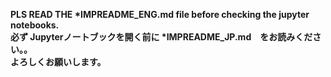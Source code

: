 <b>PLS READ THE ***IMP**README_ENG.md file before checking the jupyter notebooks.<b><br>
<b>必ず Jupyterノートブックを開く前に ***IMP**README_JP.md　をお読みください。。<b><br>
よろしくお願いします。

